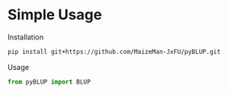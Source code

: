 # Simple Usage

Installation

```bash
pip install git+https://github.com/MaizeMan-JxFU/pyBLUP.git
```

Usage

```python
from pyBLUP import BLUP
```
